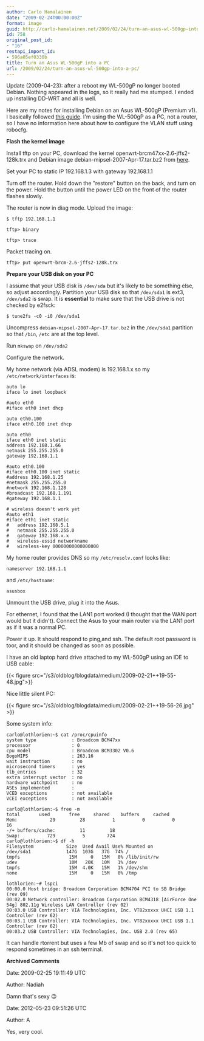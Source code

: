 ```yaml
---
author: Carlo Hamalainen
date: "2009-02-24T00:00:00Z"
format: image
guid: http://carlo-hamalainen.net/2009/02/24/turn-an-asus-wl-500gp-into-a-pc/
id: 758
original_post_id:
- "16"
restapi_import_id:
- 596a05ef0330b
title: Turn an Asus WL-500gP into a PC
url: /2009/02/24/turn-an-asus-wl-500gp-into-a-pc/
---
```

Update (2009-04-23): after a reboot my WL-500gP no longer booted Debian. Nothing appeared in the logs, so it really had me stumped. I ended up installing DD-WRT and all is well.

Here are my notes for installing Debian on an Asus WL-500gP (Premium v1). I basically followed [this guide](http://wpkg.org/Running_Debian_on_ASUS_WL-500G_deluxe). I'm using the WL-500gP as a PC, not a router, so I have no information here about how to configure the VLAN stuff using robocfg.

**Flash the kernel image**

Install tftp on your PC, download the kernel openwrt-brcm47xx-2.6-jffs2-128k.trx and Debian image debian-mipsel-2007-Apr-17.tar.bz2 from [here](http://wpkg.org/Running_Debian_on_ASUS_WL-500G_deluxe:Downloads).

Set your PC to static IP 192.168.1.3 with gateway 192.168.1.1

Turn off the router. Hold down the "restore" button on the back, and turn on the power. Hold the button until the power LED on the front of the router flashes slowly.

The router is now in diag mode. Upload the image:

```shell-session
$ tftp 192.168.1.1

tftp> binary

tftp> trace
```

Packet tracing on.

```
tftp> put openwrt-brcm-2.6-jffs2-128k.trx
```

**Prepare your USB disk on your PC**

I assume that your USB disk is ``/dev/sda`` but it's likely to be something else, so adjust accordingly. Partition your USB disk so that ``/dev/sda1`` is ext3, ``/dev/sda2`` is swap. It is **essential** to make sure that the USB drive is not checked by e2fsck:

```shell-session
$ tune2fs -c0 -i0 /dev/sda1
```

Uncompress ``debian-mipsel-2007-Apr-17.tar.bz2`` in the ``/dev/sda1`` partition so that ``/bin``, ``/etc`` are at the top level.

Run ``mkswap`` on ``/dev/sda2``

Configure the network.

My home network (via ADSL modem) is 192.168.1.x so my ``/etc/network/interfaces`` is:

```
auto lo
iface lo inet loopback

#auto eth0
#iface eth0 inet dhcp

auto eth0.100
iface eth0.100 inet dhcp

auto eth0
iface eth0 inet static
address 192.168.1.66
netmask 255.255.255.0
gateway 192.168.1.1

#auto eth0.100
#iface eth0.100 inet static
#address 192.168.1.25
#netmask 255.255.255.0
#network 192.168.1.128
#broadcast 192.168.1.191
#gateway 192.168.1.1

# wireless doesn't work yet
#auto eth1
#iface eth1 inet static
#   address 192.168.5.1
#   netmask 255.255.255.0
#   gateway 192.168.x.x
#   wireless-essid networkname
#   wireless-key 00000000000000000
```

My home router provides DNS so my ``/etc/resolv.conf`` looks like:

```
nameserver 192.168.1.1
```

and ``/etc/hostname``:

```
asusbox
```

Unmount the USB drive, plug it into the Asus.

For ethernet, I found that the LAN1 port worked (I thought that the WAN port would but it didn't). Connect the Asus to your main router via the LAN1 port as if it was a normal PC.

Power it up. It should respond to ping,and ssh. The default root password is toor, and it should be changed as soon as possible.

I have an old laptop hard drive attached to my WL-500gP using an IDE to USB cable:

{{< figure src="/s3/oldblog/blogdata/medium/2009-02-21++19-55-48.jpg">}}

Nice little silent PC:

{{< figure src="/s3/oldblog/blogdata/medium/2009-02-21++19-56-26.jpg" >}}

Some system info:

    carlo@lothlorien:~$ cat /proc/cpuinfo
    system type             : Broadcom BCM47xx
    processor               : 0
    cpu model               : Broadcom BCM3302 V0.6
    BogoMIPS                : 263.16
    wait instruction        : no
    microsecond timers      : yes
    tlb_entries             : 32
    extra interrupt vector  : no
    hardware watchpoint     : no
    ASEs implemented        :
    VCED exceptions         : not available
    VCEI exceptions         : not available

    carlo@lothlorien:~$ free -m
    total       used       free     shared    buffers     cached
    Mem:            29         28          1          0          0         16
    -/+ buffers/cache:         11         18
    Swap:          729          5        724
    carlo@lothlorien:~$ df -h
    Filesystem            Size  Used Avail Use% Mounted on
    /dev/sda1             147G  103G   37G  74% /
    tmpfs                  15M     0   15M   0% /lib/init/rw
    udev                   10M   20K   10M   1% /dev
    tmpfs                  15M  4.0K   15M   1% /dev/shm
    none                   15M     0   15M   0% /tmp

    lothlorien:~# lspci
    00:00.0 Host bridge: Broadcom Corporation BCM4704 PCI to SB Bridge (rev 09)
    00:02.0 Network controller: Broadcom Corporation BCM4318 [AirForce One 54g] 802.11g Wireless LAN Controller (rev 02)
    00:03.0 USB Controller: VIA Technologies, Inc. VT82xxxxx UHCI USB 1.1 Controller (rev 62)
    00:03.1 USB Controller: VIA Technologies, Inc. VT82xxxxx UHCI USB 1.1 Controller (rev 62)
    00:03.2 USB Controller: VIA Technologies, Inc. USB 2.0 (rev 65)

It can handle rtorrent but uses a few Mb of swap and so it's not too quick to respond sometimes in an ssh terminal.

**Archived Comments**

Date: 2009-02-25 19:11:49 UTC

Author: Nadiah

Damn that's sexy 😉

Date: 2012-05-23 09:51:26 UTC

Author: A

Yes, very cool.
